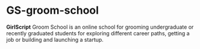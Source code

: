 # GS-groom-school
<b>GirlScript</b> Groom School is an online school for grooming undergraduate or recently graduated students for exploring different career paths, getting a job or building and launching a startup.
